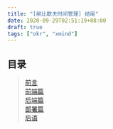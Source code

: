 ```yaml
---
title: "[柳比歇夫时间管理] 结尾"
date: 2020-09-29T02:51:19+08:00
draft: true
tags: ["okr", "xmind"]
---
```


## 目录
> [前言](/post/time-mgt/outline/)  
> [前端篇](/post/time-mgt/front-end/)  
> [后端篇](/post/time-mgt/back-end/)  
> [部署篇](/post/time-mgt/ops/)  
> [后语](/post/time-mgt/conclusion/)  

